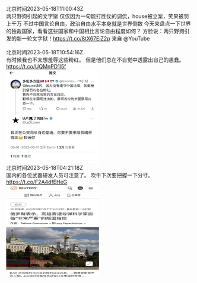 北京时间2023-05-18T11:00:43Z<br>两只野狗引起的文字狱
仅仅因为一句能打胜仗的调侃，house被立案，笑果被罚上千万
不过中国言论自由，政治自由水平本身就是世界倒数
今天来盘点一下世界的独裁国家，看看这些国家和中国相比言论自由程度如何？
方脸说：两只野狗引发的新一轮文字狱！https://t.co/8tX67EiZ2p 来自 @YouTube<br><br>北京时间2023-05-18T10:54:16Z<br>有时候我也不太想羞辱这些粉红。
但是他们总在不自觉中透露出自己的愚蠢。 https://t.co/UQMnPD1l5f<br><img src='/temp/2023/1659029609403543552_0.jpg' width='250' height='250'><br>北京时间2023-05-18T04:21:18Z<br>国内的各位武器研发人员可注意了。
吹牛下次要把握一下分寸。 https://t.co/F2A4dfEHeG<br><img src='/temp/2023/1658930716040896517_0.jpg' width='250' height='250'><br>